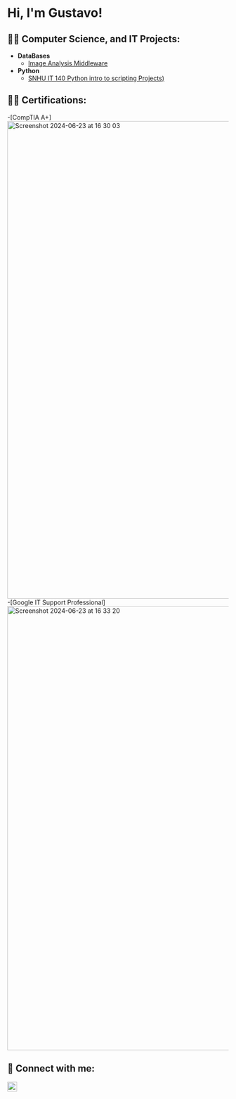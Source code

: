 <h1>Hi, I'm Gustavo! 

<h2>👨‍💻 Computer Science, and IT Projects:</h2>

- <b> DataBases </b>
  - [Image Analysis Middleware](https://github.com/KuzuCR/DataBaseLabs) 
- <b>Python</b>
  - [SNHU IT 140 Python intro to scripting Projects)](https://github.com/KuzuCR/PythonLab )


<h2>👨‍💻 Certifications:</h2>
  -[CompTIA A+] <img width="1086" alt="Screenshot 2024-06-23 at 16 30 03" src="https://github.com/KuzuCR/KuzuCR/assets/173634817/c1946d38-ea92-4320-8929-b9d1626b9d2d"> 
  -[Google IT Support Professional] <img width="1010" alt="Screenshot 2024-06-23 at 16 33 20" src="https://github.com/KuzuCR/KuzuCR/assets/173634817/51064468-9d3f-4ad1-8d10-894389633aa5"> 
  

<h2> 🤳 Connect with me:</h2>

[<img align="left" alt="Gustavo ColonRivera | LinkedIn" width="22px" src="https://cdn.jsdelivr.net/npm/simple-icons@v3/icons/linkedin.svg" />][linkedin]

[linkedin]: https://www.linkedin.com/in/gustavo-colonrivera-4775aa89/

<!--
**KuzuCR/KuzuCR** is a ✨ _special_ ✨ repository because its `README.md` (this file) appears on your GitHub profile.

Here are some ideas to get you started:

- 🔭 I’m currently working on ...
- 🌱 I’m currently learning ...
- 👯 I’m looking to collaborate on ...
- 🤔 I’m looking for help with ...
- 💬 Ask me about ...
- 📫 How to reach me: ...
- 😄 Pronouns: ...
- ⚡ Fun fact: ...
-->
